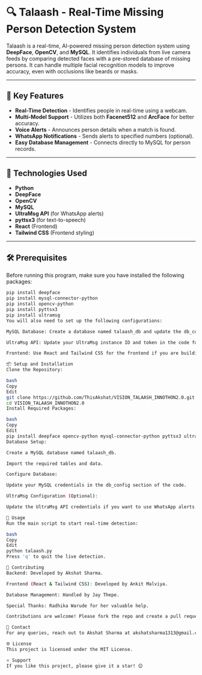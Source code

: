 # 🔍 Talaash - Real-Time Missing Person Detection System

Talaash is a real-time, AI-powered missing person detection system using **DeepFace**, **OpenCV**, and **MySQL**. It identifies individuals from live camera feeds by comparing detected faces with a pre-stored database of missing persons. It can handle multiple facial recognition models to improve accuracy, even with occlusions like beards or masks.

---

## 📌 Key Features

- **Real-Time Detection** - Identifies people in real-time using a webcam.
- **Multi-Model Support** - Utilizes both **Facenet512** and **ArcFace** for better accuracy.
- **Voice Alerts** - Announces person details when a match is found.
- **WhatsApp Notifications** - Sends alerts to specified numbers (optional).
- **Easy Database Management** - Connects directly to MySQL for person records.

---

## 🚀 Technologies Used

- **Python**
- **DeepFace**
- **OpenCV**
- **MySQL**
- **UltraMsg API** (for WhatsApp alerts)
- **pyttsx3** (for text-to-speech)
- **React** (Frontend)
- **Tailwind CSS** (Frontend styling)

---

## 🛠️ Prerequisites

Before running this program, make sure you have installed the following packages:

```bash
pip install deepface
pip install mysql-connector-python
pip install opencv-python
pip install pyttsx3
pip install ultramsg
You will also need to set up the following configurations:

MySQL Database: Create a database named talaash_db and update the db_config in the code.

UltraMsg API: Update your UltraMsg instance ID and token in the code for WhatsApp alerts.

Frontend: Use React and Tailwind CSS for the frontend if you are building the full stack.

📦 Setup and Installation
Clone the Repository:

bash
Copy
Edit
git clone https://github.com/ThisAkshat/VISION_TALAASH_INNOTHON2.0.git
cd VISION_TALAASH_INNOTHON2.0
Install Required Packages:

bash
Copy
Edit
pip install deepface opencv-python mysql-connector-python pyttsx3 ultramsg
Database Setup:

Create a MySQL database named talaash_db.

Import the required tables and data.

Configure Database:

Update your MySQL credentials in the db_config section of the code.

UltraMsg Configuration (Optional):

Update the UltraMsg API credentials if you want to use WhatsApp alerts.

📝 Usage
Run the main script to start real-time detection:

bash
Copy
Edit
python talaash.py
Press 'q' to quit the live detection.

🤝 Contributing
Backend: Developed by Akshat Sharma.

Frontend (React & Tailwind CSS): Developed by Ankit Malviya.

Database Management: Handled by Jay Thepe.

Special Thanks: Radhika Warude for her valuable help.

Contributions are welcome! Please fork the repo and create a pull request.

📧 Contact
For any queries, reach out to Akshat Sharma at akshatsharma1313@gmail.com

🌐 License
This project is licensed under the MIT License.

⭐ Support
If you like this project, please give it a star! 😊
